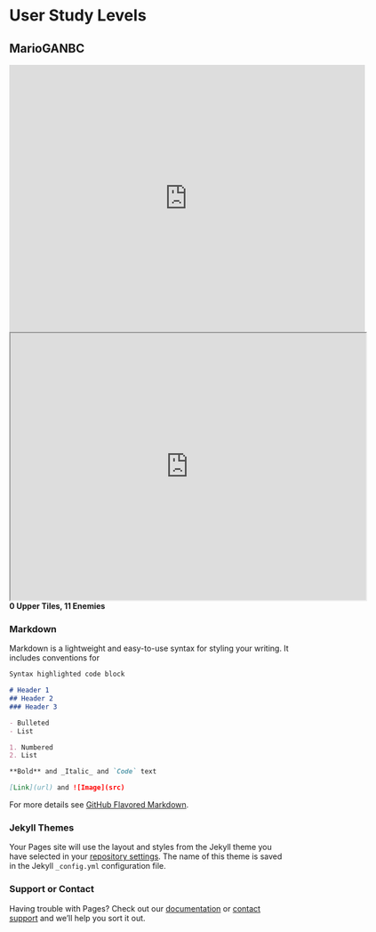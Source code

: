 # User Study Levels

## MarioGANBC

<div class="videoImageContainer">
<a align="center"> <iframe src="https://drive.google.com/file/d/19ZtnZSz8IBsHlLpDMTZSb2Fhqx6ZDLEm/preview" width="640" height="480" frameborder="0"></iframe> </a>
<a align="center"><iframe src="https://drive.google.com/file/d/1Mi6iD7TbRs1pC-FpTyiyy8O0bnoTao7m/preview" width="640" height="480"></iframe> </a>
<a align="center"><b>0 Upper Tiles, 11 Enemies</b> </a>
</div>




### Markdown

Markdown is a lightweight and easy-to-use syntax for styling your writing. It includes conventions for

```markdown
Syntax highlighted code block

# Header 1
## Header 2
### Header 3

- Bulleted
- List

1. Numbered
2. List

**Bold** and _Italic_ and `Code` text

[Link](url) and ![Image](src)
```

For more details see [GitHub Flavored Markdown](https://guides.github.com/features/mastering-markdown/).

### Jekyll Themes

Your Pages site will use the layout and styles from the Jekyll theme you have selected in your [repository settings](https://github.com/gzmason/Mario-GAN-Levels/settings). The name of this theme is saved in the Jekyll `_config.yml` configuration file.

### Support or Contact

Having trouble with Pages? Check out our [documentation](https://docs.github.com/categories/github-pages-basics/) or [contact support](https://github.com/contact) and we’ll help you sort it out.
